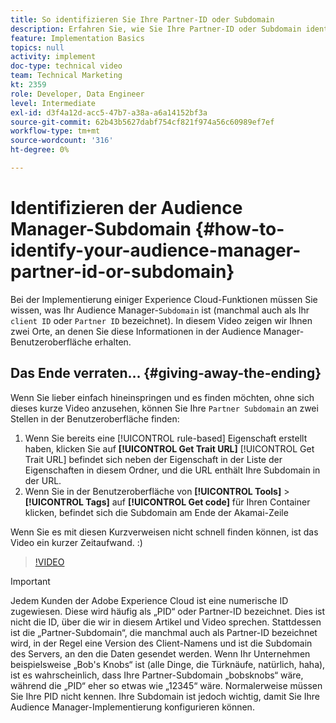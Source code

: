 ```yaml
---
title: So identifizieren Sie Ihre Partner-ID oder Subdomain
description: Erfahren Sie, wie Sie Ihre Partner-ID oder Subdomain identifizieren, wenn Sie einige Experience Cloud-Funktionen implementieren, und an zwei Stellen können Sie diese ID in der Audience Manager-Benutzeroberfläche erhalten.
feature: Implementation Basics
topics: null
activity: implement
doc-type: technical video
team: Technical Marketing
kt: 2359
role: Developer, Data Engineer
level: Intermediate
exl-id: d3f4a12d-acc5-47b7-a38a-a6a14152bf3a
source-git-commit: 62b43b5627dabf754cf821f974a56c60989ef7ef
workflow-type: tm+mt
source-wordcount: '316'
ht-degree: 0%

---
```


# Identifizieren der Audience Manager-Subdomain {#how-to-identify-your-audience-manager-partner-id-or-subdomain}

Bei der Implementierung einiger Experience Cloud-Funktionen müssen Sie wissen, was Ihr Audience Manager-`Subdomain` ist (manchmal auch als Ihr `client ID` oder `Partner ID` bezeichnet). In diesem Video zeigen wir Ihnen zwei Orte, an denen Sie diese Informationen in der Audience Manager-Benutzeroberfläche erhalten.

## Das Ende verraten… {#giving-away-the-ending}

Wenn Sie lieber einfach hineinspringen und es finden möchten, ohne sich dieses kurze Video anzusehen, können Sie Ihre `Partner Subdomain` an zwei Stellen in der Benutzeroberfläche finden:

1. Wenn Sie bereits eine [!UICONTROL rule-based] Eigenschaft erstellt haben, klicken Sie auf **[!UICONTROL Get Trait URL]**
   [!UICONTROL Get Trait URL] befindet sich neben der Eigenschaft in der Liste der Eigenschaften in diesem Ordner, und die URL enthält Ihre Subdomain in der URL.
1. Wenn Sie in der Benutzeroberfläche von **[!UICONTROL Tools]** > **[!UICONTROL Tags]** auf **[!UICONTROL Get code]** für Ihren Container klicken, befindet sich die Subdomain am Ende der Akamai-Zeile

Wenn Sie es mit diesen Kurzverweisen nicht schnell finden können, ist das Video ein kurzer Zeitaufwand. :)

>[!VIDEO](https://video.tv.adobe.com/v/25922/?quality=12)

>[!IMPORTANT]
>
>Jedem Kunden der Adobe Experience Cloud ist eine numerische ID zugewiesen. Diese wird häufig als „PID“ oder Partner-ID bezeichnet. Dies ist nicht die ID, über die wir in diesem Artikel und Video sprechen. Stattdessen ist die „Partner-Subdomain“, die manchmal auch als Partner-ID bezeichnet wird, in der Regel eine Version des Client-Namens und ist die Subdomain des Servers, an den die Daten gesendet werden. Wenn Ihr Unternehmen beispielsweise „Bob&#39;s Knobs“ ist (alle Dinge, die Türknäufe, natürlich, haha), ist es wahrscheinlich, dass Ihre Partner-Subdomain „bobsknobs“ wäre, während die „PID“ eher so etwas wie „12345“ wäre. Normalerweise müssen Sie Ihre PID nicht kennen. Ihre Subdomain ist jedoch wichtig, damit Sie Ihre Audience Manager-Implementierung konfigurieren können.
>

